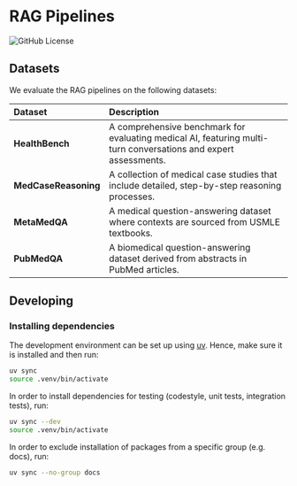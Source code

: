 # RAG Pipelines

![GitHub License](https://img.shields.io/github/license/avnlp/rag-pipelines)

## Datasets

We evaluate the RAG pipelines on the following datasets:

| Dataset | Description |
| :--- | :--- |
| **HealthBench** | A comprehensive benchmark for evaluating medical AI, featuring multi-turn conversations and expert assessments. |
| **MedCaseReasoning** | A collection of medical case studies that include detailed, step-by-step reasoning processes. |
| **MetaMedQA** | A medical question-answering dataset where contexts are sourced from USMLE textbooks. |
| **PubMedQA** | A biomedical question-answering dataset derived from abstracts in PubMed articles. |


## Developing

### Installing dependencies

The development environment can be set up using
[uv](https://github.com/astral-sh/uv?tab=readme-ov-file#installation). Hence, make sure it is
installed and then run:

```bash
uv sync
source .venv/bin/activate
```

In order to install dependencies for testing (codestyle, unit tests, integration tests),
run:

```bash
uv sync --dev
source .venv/bin/activate
```

In order to exclude installation of packages from a specific group (e.g. docs),
run:

```bash
uv sync --no-group docs
```
